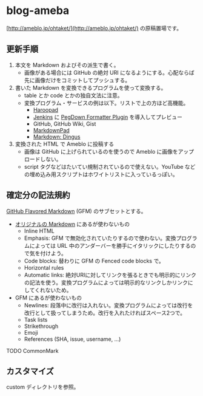 blog-ameba
==========

[http://ameblo.jp/ohtaket/](http://ameblo.jp/ohtaket/) の原稿置場です。

更新手順
--------

1. 本文を Markdown およびその派生で書く。
    * 画像がある場合には GitHub の絶対 URI になるようにする。心配ならば先に画像だけをコミットしてプッシュする。
1. 書いた Markdown を変換できるプログラムを使って変換する。
    * table とか code とかの独自文法に注意。
    * 変換プログラム・サービスの例は以下。リストで上の方ほど高機能。
        * [Haroopad](http://pad.haroopress.com/)
        * [Jenkins](https://jenkins-ci.org/) に [PegDown Formatter Plugin](https://wiki.jenkins-ci.org/display/JENKINS/PegDown+Formatter+Plugin) を導入してプレビュー
        * GitHub, GitHub Wiki, Gist
        * [MarkdownPad](http://markdownpad.com/)
        * [Markdown: Dingus](http://daringfireball.net/projects/markdown/dingus)
1. 変換された HTML で Ameblo に投稿する
    * 画像は GitHub に上げられているのを使うので Ameblo に画像をアップロードしない。
    * script タグなどはたいてい規制されているので使えない。YouTube などの埋め込み用スクリプトはホワイトリストに入っているっぽい。

確定分の記法規約
----------------

[GitHub Flavored Markdown](https://help.github.com/articles/github-flavored-markdown/) (GFM) のサブセットとする。

* [オリジナルの Markdown](http://daringfireball.net/projects/markdown/) にあるが使わないもの
    * Inline HTML
    * Emphasis: GFM で無効化されていたりするので使わない。変換プログラムによっては URL 中のアンダーバーを勝手にイタリックにしたりするので気を付けよう。
    * Code blocks: 替わりに GFM の Fenced code blocks で。
    * Horizontal rules
    * Automatic links: 絶対URIに対してリンクを張るときでも明示的にリンクの記法を使う。変換プログラムによっては明示的なリンクしかリンクにしてくれないため。
* GFM にあるが使わないもの
    * Newlines: 段落中に改行は入れない。変換プログラムによっては改行を改行として扱ってしまうため。改行を入れたければスペース2つで。
    * Task lists
    * Strikethrough
    * Emoji
    * References (SHA, issue, username, ...)

TODO CommonMark

カスタマイズ
------------

custom ディレクトリを参照。

